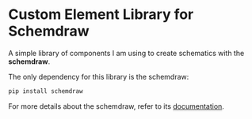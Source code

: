 # Custom Element Library for Schemdraw

A simple library of components I am using to create schematics with the **schemdraw**.

The only dependency for this library is the schemdraw:

```bash
pip install schemdraw
```

For more details about the schemdraw, refer to its [documentation](https://schemdraw.readthedocs.io/en/stable/).
